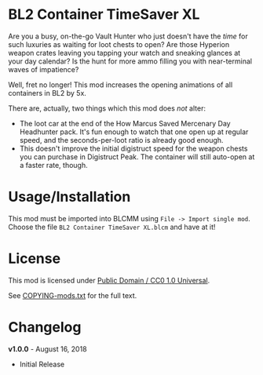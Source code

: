 BL2 Container TimeSaver XL
==========================

Are you a busy, on-the-go Vault Hunter who just doesn't have the
*time* for such luxuries as waiting for loot chests to open?  Are
those Hyperion weapon crates leaving you tapping your watch and
sneaking glances at your day calendar?  Is the hunt for more ammo
filling you with near-terminal waves of impatience?

Well, fret no longer!  This mod increases the opening animations
of all containers in BL2 by 5x.

There are, actually, two things which this mod does *not* alter:

 * The loot car at the end of the How Marcus Saved Mercenary Day
   Headhunter pack.  It's fun enough to watch that one open up at
   regular speed, and the seconds-per-loot ratio is already good
   enough.
 * This doesn't improve the initial digistruct speed for the weapon
   chests you can purchase in Digistruct Peak.  The container will
   still auto-open at a faster rate, though.

Usage/Installation
==================

This mod must be imported into BLCMM using `File -> Import single mod`.
Choose the file `BL2 Container TimeSaver XL.blcm` and have at it!

License
=======

This mod is licensed under
[Public Domain / CC0 1.0 Universal](https://creativecommons.org/publicdomain/zero/1.0/).

See [COPYING-mods.txt](../COPYING-mods.txt) for the full text.

Changelog
=========

**v1.0.0** - August 16, 2018
 * Initial Release

